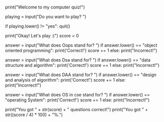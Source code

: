 print("Welcome to my computer quiz!")

playing = input("Do you want to play? ")

if playing.lower() != "yes":
    quit()

print("Okay! Let's play :)")
score = 0

answer = input("What does Oops stand for? ")
if answer.lower() == "object oriented programming":
    print('Correct!')
    score += 1
else:
    print("Incorrect!")

answer = input("What does Dsa stand for? ")
if answer.lower() == "data structure and algorithm":
    print('Correct!')
    score += 1
else:
    print("Incorrect!")

answer = input("What does DAA  stand for? ")
if answer.lower() == "design and analysis of algorithm":
    print('Correct!')
    score += 1
else:
    print("Incorrect!")

answer = input("What does OS in cse stand for? ")
if answer.lower() == "operating System":
    print('Correct!')
    score += 1
else:
    print("Incorrect!")

print("You got " + str(score) + " questions correct!")
print("You got " + str((score / 4) * 100) + "%.")
